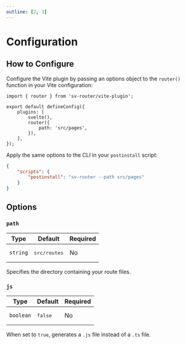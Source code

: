 ```yaml
---
outline: [2, 3]
---
```


# Configuration

## How to Configure

Configure the Vite plugin by passing an options object to the `router()` function in your Vite configuration:

```ts{1,6-8} [vite.config.ts]
import { router } from 'sv-router/vite-plugin';

export default defineConfig({
	plugins: [
		svelte(),
		router({
			path: 'src/pages',
		}),
	],
});
```

Apply the same options to the CLI in your `postinstall` script:

```json [package.json]
{
	"scripts": {
		"postinstall": "sv-router --path src/pages"
	}
}
```

## Options

### `path`

| Type     | Default               | Required |
| -------- | --------------------- | -------- |
| `string` | <pre>src/routes</pre> | No       |

Specifies the directory containing your route files.

### `js`

| Type      | Default          | Required |
| --------- | ---------------- | -------- |
| `boolean` | <pre>false</pre> | No       |

When set to `true`, generates a `.js` file instead of a `.ts` file.
